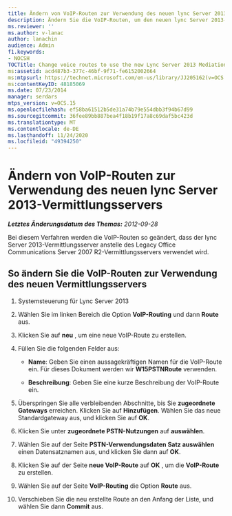 ```yaml
---
title: Ändern von VoIP-Routen zur Verwendung des neuen lync Server 2013-Vermittlungsservers
description: Ändern Sie die VoIP-Routen, um den neuen lync Server 2013-Vermittlungsserver zu verwenden.
ms.reviewer: ''
ms.author: v-lanac
author: lanachin
audience: Admin
f1.keywords:
- NOCSH
TOCTitle: Change voice routes to use the new Lync Server 2013 Mediation Server
ms:assetid: acd487b3-377c-46bf-9f71-fe6152002664
ms:mtpsurl: https://technet.microsoft.com/en-us/library/JJ205162(v=OCS.15)
ms:contentKeyID: 48185069
ms.date: 07/23/2014
manager: serdars
mtps_version: v=OCS.15
ms.openlocfilehash: ef58ba61512b5de31a74b79e554dbb3f94b67d99
ms.sourcegitcommit: 36fee89bb887bea4f18b19f17a8c69daf5bc423d
ms.translationtype: MT
ms.contentlocale: de-DE
ms.lasthandoff: 11/24/2020
ms.locfileid: "49394250"
---
```

# <a name="change-voice-routes-to-use-the-new-lync-server-2013-mediation-server"></a>Ändern von VoIP-Routen zur Verwendung des neuen lync Server 2013-Vermittlungsservers

<div data-xmlns="http://www.w3.org/1999/xhtml">

<div class="topic" data-xmlns="http://www.w3.org/1999/xhtml" data-msxsl="urn:schemas-microsoft-com:xslt" data-cs="https://msdn.microsoft.com/">

<div data-asp="https://msdn2.microsoft.com/asp">



</div>

<div id="mainSection">

<div id="mainBody">

<span> </span>

_**Letztes Änderungsdatum des Themas:** 2012-09-28_

Bei diesem Verfahren werden die VoIP-Routen so geändert, dass der lync Server 2013-Vermittlungsserver anstelle des Legacy Office Communications Server 2007 R2-Vermittlungsservers verwendet wird.

<div>

## <a name="to-change-the-voice-routes-to-use-the-new-mediation-server"></a>So ändern Sie die VoIP-Routen zur Verwendung des neuen Vermittlungsservers

1.  Systemsteuerung für Lync Server 2013

2.  Wählen Sie im linken Bereich die Option **VoIP-Routing** und dann **Route** aus.

3.  Klicken Sie auf **neu** , um eine neue VoIP-Route zu erstellen.

4.  Füllen Sie die folgenden Felder aus:
    
      - **Name**: Geben Sie einen aussagekräftigen Namen für die VoIP-Route ein. Für dieses Dokument werden wir **W15PSTNRoute** verwenden.
    
      - **Beschreibung**: Geben Sie eine kurze Beschreibung der VoIP-Route ein.

5.  Überspringen Sie alle verbleibenden Abschnitte, bis Sie **zugeordnete Gateways** erreichen. Klicken Sie auf **Hinzufügen**. Wählen Sie das neue Standardgateway aus, und klicken Sie auf **OK**.

6.  Klicken Sie unter **zugeordnete PSTN-Nutzungen** auf **auswählen**.

7.  Wählen Sie auf der Seite **PSTN-Verwendungsdaten Satz auswählen** einen Datensatznamen aus, und klicken Sie dann auf **OK**.

8.  Klicken Sie auf der Seite **neue VoIP-Route** auf **OK** , um die **VoIP-Route** zu erstellen.

9.  Wählen Sie auf der Seite **VoIP-Routing** die Option **Route** aus.

10. Verschieben Sie die neu erstellte Route an den Anfang der Liste, und wählen Sie dann **Commit** aus.

</div>

</div>

<span> </span>

</div>

</div>

</div>

